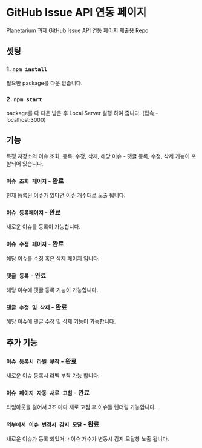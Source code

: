 # GitHub Issue API 연동 페이지

Planetarium 과제 GitHub Issue API 연동 페이지 제출용 Repo

## 셋팅

### 1. `npm install`

필요한 package를 다운 받습니다.

### 2. `npm start`

package를 다 다운 받은 후 Local Server 실행 하여 줍니다. (접속 - localhost:3000)

## 기능

특정 저장소의 이슈 조회, 등록, 수정, 삭제, 해당 이슈 - 댓글 등록, 수정, 삭제 기능이 포함되어 있습니다.

### `이슈 조회 페이지` - 완료

현재 등록된 이슈가 있다면 이슈 개수대로 노출 됩니다.

### `이슈 등록페이지` - 완료

새로운 이슈를 등록이 가능합니다. 

### `이슈 수정 페이지` - 완료

해당 이슈를 수정 혹은 삭제 페이지 입니다.

### `댓글 등록` - 완료

해당 이슈에 댓글 등록 기능이 가능합니다.

### `댓글 수정 및 삭제` - 완료

해당 이슈에 댓글 수정 및 삭제 기능이 가능합니다.

## 추가 기능

### `이슈 등록시 라벨 부착` - 완료

새로운 이슈 등록시 라벡 부착 가능 합니다.

### `이슈 페이지 자동 새로 고침` - 완료

타임아웃을 걸어서 3초 마다 새로 고침 후 이슈들 렌더링 가능합니다.

### `외부에서 이슈 변경시 감지 모달` - 완료

새로운 이슈가 등록 되었거나 이슈 개수가 변동시 감지 모달창 노출 됩니다.


